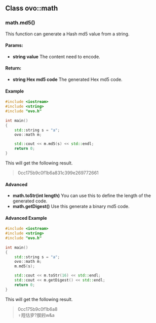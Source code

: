 ## Class ovo::math
### math.md5()
This function can generate a Hash md5 value from a string.
#### Params:
 - **string value** The content need to encode.
#### Return:
 - **string Hex md5 code** The generated Hex md5 code.
#### Example
````C++
#include <iostream>
#include <string>
#include "ovo.h"
  
int main()
{
    std::string s = "a";
    ovo::math m;

    std::cout << m.md5(s) << std::endl;
    return 0;
}
````
This will get the following result.
>0cc175b9c0f1b6a831c399e269772661
#### Advanced
 - **math.toStr(int length)** You can use this to define the length of the generated code.
 - **math.getDigest()** Use this generate a binary md5 code.
#### Advanced Example
````C++
#include <iostream>
#include <string>
#include "ovo.h"
  
int main()
{
    std::string s = "a";
    ovo::math m;
    m.md5(s);

    std::cout << m.toStr(16) << std::endl;
    std::cout << m.getDigest() << std::endl;
    return 0;
}
````
This will get the following result.
>0cc175b9c0f1b6a8<br/>
>♀羥估穸?脵鈏w&a

